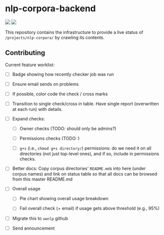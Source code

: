 # nlp-corpora-backend

![](https://img.shields.io/badge/docs-passing-brightgreen.svg?longCache=true&style=flat)
![](https://img.shields.io/badge/built-6/22/18-blue.svg?longCache=true&style=flat)

This repository contains the infrastructure to provide a live status of
`/projects/nlp-corpora/` by crawling its contents.

## Contributing

Current feature worklist:

- [ ] Badge showing how recently checker job was run

- [ ] Ensure email sends on problems

- [ ] If possible, color code the check / cross marks

- [ ] Transition to single check/cross in table. Have single report
  (overwritten at each run) with details.

- [ ] Expand checks:

    - [ ] Owner checks (TODO: should only be admins?)

    - [ ] Permissions checks (TODO: )

    - [ ] `g+s` (i.e., `chmod g+s directory/`) permissions: do we need it on
      all directories (not just top-level ones), and if so, include in
      permissions checks.

- [ ] Better docs: Copy corpus directories' `README.md`s into here (under
  corpus names) and link on status table so that all docs can be browsed from
  this master README.md

- [ ] Overall usage

    - [ ] Pie chart showing overall usage breakdown

    - [ ] Fail overall check (+ email) if usage gets above threshold (e.g., 95%)

- [ ] Migrate this to `uwnlp` github

- [ ] Send announcement
